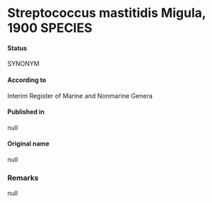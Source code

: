 # Streptococcus mastitidis Migula, 1900 SPECIES

#### Status
SYNONYM

#### According to
Interim Register of Marine and Nonmarine Genera

#### Published in
null

#### Original name
null

### Remarks
null